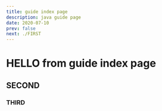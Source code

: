 ```yaml
---
title: guide index page
description: java guide page
date: 2020-07-10
prev: false
next: ./FIRST
---
```


# HELLO from guide index page

## SECOND

### THIRD
